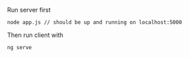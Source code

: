 Run server first
```
node app.js // should be up and running on localhost:5000
```
Then run client with
```
ng serve
```
